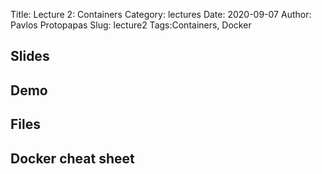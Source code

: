 Title: Lecture 2: Containers
Category: lectures
Date: 2020-09-07
Author: Pavlos Protopapas 
Slug: lecture2
Tags:Containers, Docker

## Slides
<!-- 
- [Lecture 2: Virtual Environments, Virtual Machines, and Containers | PDF]({attach}presentation/lecture2.pdf) 
- [Lecture 2: Virtual Environments, Virtual Machines, and Containers | PPTX]({attach}presentation/lecture2.pptx) -->

## Demo 
<!-- - [Demo 1: Getting started with dockers]({filename}demos1/lec2_demo_getstart.ipynb) 
- [Demo 2: Web-db dockerized]({filename}demos2/lec2_demo_webdb.ipynb) -->



## Files 
<!-- - [syllabus.txt]({attach}demos2/syllabus.txt)
- [hello_world_server.py]({attach}demos2/hello_world_server.py)
- [hello_world_db.py]({attach}demos2/hello_world_db.py)
- [Dockerfile_db]({attach}demos2/Dockerfile_db)
- [Dockerfile_server]({attach}demos2/Dockerfile_server) -->

## Docker cheat sheet 
<!-- - [Docker cheat sheet]({filename}docker-cheatsheet/Docker Cheatsheet.ipynb) -->


